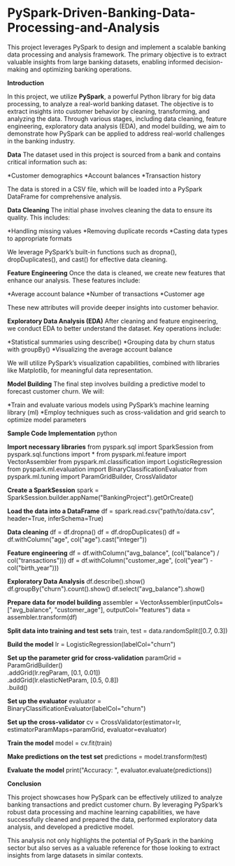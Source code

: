 # PySpark-Driven-Banking-Data-Processing-and-Analysis
This project leverages PySpark to design and implement a scalable banking data processing and analysis framework. The primary objective is to extract valuable insights from large banking datasets, enabling informed decision-making and optimizing banking operations.

**Introduction**

In this project, we utilize **PySpark**, a powerful Python library for big data processing, to analyze a real-world banking dataset. The objective is to extract insights into customer behavior by cleaning, transforming, and analyzing the data. Through various stages, including data cleaning, feature engineering, exploratory data analysis (EDA), and model building, we aim to demonstrate how PySpark can be applied to address real-world challenges in the banking industry.

**Data**
The dataset used in this project is sourced from a bank and contains critical information such as:

*Customer demographics
*Account balances
*Transaction history

The data is stored in a CSV file, which will be loaded into a PySpark DataFrame for comprehensive analysis.

**Data Cleaning**
The initial phase involves cleaning the data to ensure its quality. This includes:

*Handling missing values
*Removing duplicate records
*Casting data types to appropriate formats

We leverage PySpark’s built-in functions such as dropna(), dropDuplicates(), and cast() for effective data cleaning.

**Feature Engineering**
Once the data is cleaned, we create new features that enhance our analysis. These features include:

*Average account balance
*Number of transactions
*Customer age

These new attributes will provide deeper insights into customer behavior.

**Exploratory Data Analysis (EDA)**
After cleaning and feature engineering, we conduct EDA to better understand the dataset. Key operations include:

*Statistical summaries using describe()
*Grouping data by churn status with groupBy()
*Visualizing the average account balance

We will utilize PySpark’s visualization capabilities, combined with libraries like Matplotlib, for meaningful data representation.

**Model Building**
The final step involves building a predictive model to forecast customer churn. We will:

*Train and evaluate various models using PySpark’s machine learning library (ml)
*Employ techniques such as cross-validation and grid search to optimize model parameters

**Sample Code Implementation**
python

**Import necessary libraries**
from pyspark.sql import SparkSession
from pyspark.sql.functions import *
from pyspark.ml.feature import VectorAssembler
from pyspark.ml.classification import LogisticRegression
from pyspark.ml.evaluation import BinaryClassificationEvaluator
from pyspark.ml.tuning import ParamGridBuilder, CrossValidator

**Create a SparkSession**
spark = SparkSession.builder.appName("BankingProject").getOrCreate()

**Load the data into a DataFrame**
df = spark.read.csv("path/to/data.csv", header=True, inferSchema=True)

**Data cleaning**
df = df.dropna()
df = df.dropDuplicates()
df = df.withColumn("age", col("age").cast("integer"))

**Feature engineering**
df = df.withColumn("avg_balance", (col("balance") / col("transactions")))
df = df.withColumn("customer_age", (col("year") - col("birth_year")))

**Exploratory Data Analysis**
df.describe().show()
df.groupBy("churn").count().show()
df.select("avg_balance").show()

**Prepare data for model building**
assembler = VectorAssembler(inputCols=["avg_balance", "customer_age"], outputCol="features")
data = assembler.transform(df)

**Split data into training and test sets**
train, test = data.randomSplit([0.7, 0.3])

**Build the model**
lr = LogisticRegression(labelCol="churn")

**Set up the parameter grid for cross-validation**
paramGrid = ParamGridBuilder() \
    .addGrid(lr.regParam, [0.1, 0.01]) \
    .addGrid(lr.elasticNetParam, [0.5, 0.8]) \
    .build()

**Set up the evaluator**
evaluator = BinaryClassificationEvaluator(labelCol="churn")

**Set up the cross-validator**
cv = CrossValidator(estimator=lr, estimatorParamMaps=paramGrid, evaluator=evaluator)

**Train the model**
model = cv.fit(train)

**Make predictions on the test set**
predictions = model.transform(test)

**Evaluate the model**
print("Accuracy: ", evaluator.evaluate(predictions))

**Conclusion**

This project showcases how PySpark can be effectively utilized to analyze banking transactions and predict customer churn. By leveraging PySpark’s robust data processing and machine learning capabilities, we have successfully cleaned and prepared the data, performed exploratory data analysis, and developed a predictive model.

This analysis not only highlights the potential of PySpark in the banking sector but also serves as a valuable reference for those looking to extract insights from large datasets in similar contexts.


